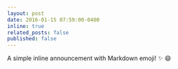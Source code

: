 ```yaml
---
layout: post
date: 2016-01-15 07:59:00-0400
inline: true
related_posts: false
published: false
---
```


A simple inline announcement with Markdown emoji! :sparkles: :smile:
